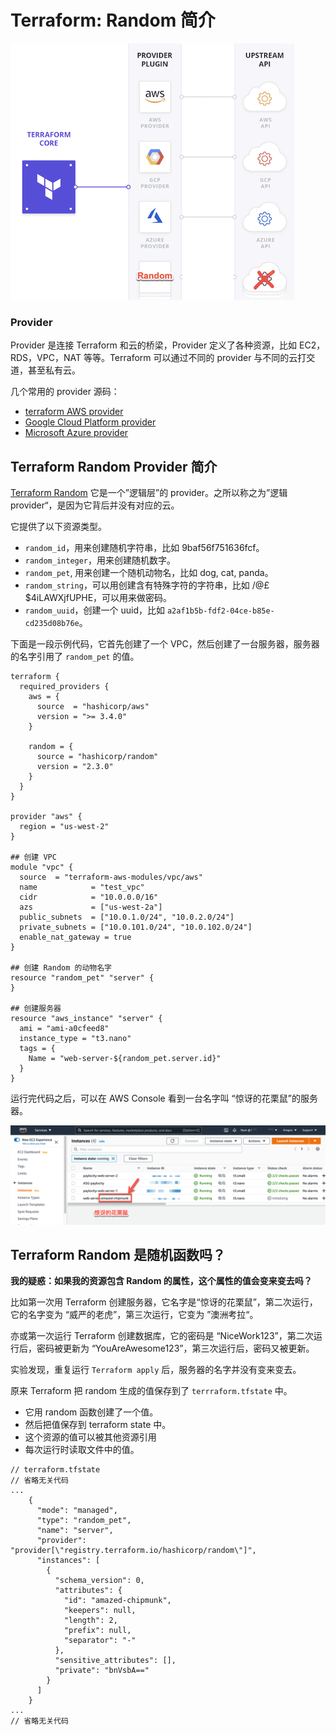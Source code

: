 # **Terraform: Random 简介**

![Alt Image Text](../images/chap5_5_1.png "body image")

### **Provider**

Provider 是连接 Terraform 和云的桥梁，Provider 定义了各种资源，比如 EC2，RDS，VPC，NAT 等等。Terraform 可以通过不同的 provider 与不同的云打交道，甚至私有云。

几个常用的 provider 源码：

* [terraform AWS provider](https://github.com/hashicorp/terraform-provider-aws)
* [Google Cloud Platform provider](https://github.com/hashicorp/terraform-provider-google)
* [Microsoft Azure provider](https://github.com/terraform-providers/terraform-provider-azurerm)

## **Terraform Random Provider 简介**

[Terraform Random](https://registry.terraform.io/providers/hashicorp/random/latest/docs/resources/uuid) 它是一个”逻辑层”的 provider。之所以称之为”逻辑provider“，是因为它背后并没有对应的云。

它提供了以下资源类型。

* `random_id`，用来创建随机字符串，比如 9baf56f751636fcf。
* `random_integer`，用来创建随机数字。
* `random_pet`, 用来创建一个随机动物名，比如 dog, cat, panda。
* `random_string`，可以用创建含有特殊字符的字符串，比如 /@£$4iLAWXjfUPHE，可以用来做密码。
* `random_uuid`，创建一个 uuid，比如 `a2af1b5b-fdf2-04ce-b85e-cd235d08b76e`。

下面是一段示例代码，它首先创建了一个 VPC，然后创建了一台服务器，服务器的名字引用了 `random_pet` 的值。

```
terraform {
  required_providers {
    aws = {
      source  = "hashicorp/aws"
      version = ">= 3.4.0"
    }

    random = {
      source = "hashicorp/random"
      version = "2.3.0"
    }
  }
}

provider "aws" {
  region = "us-west-2"
}

## 创建 VPC
module "vpc" {
  source  = "terraform-aws-modules/vpc/aws"
  name            = "test_vpc" 
  cidr            = "10.0.0.0/16"
  azs             = ["us-west-2a"]
  public_subnets  = ["10.0.1.0/24", "10.0.2.0/24"]
  private_subnets = ["10.0.101.0/24", "10.0.102.0/24"]
  enable_nat_gateway = true
}

## 创建 Random 的动物名字
resource "random_pet" "server" {
}

## 创建服务器
resource "aws_instance" "server" {
  ami = "ami-a0cfeed8"
  instance_type = "t3.nano"
  tags = {
    Name = "web-server-${random_pet.server.id}"
  }
}
```

运行完代码之后，可以在 AWS Console 看到一台名字叫 “惊讶的花栗鼠”的服务器。

![Alt Image Text](../images/chap5_5_2.png "body image")

## **Terraform Random 是随机函数吗？**

**我的疑惑：如果我的资源包含 Random 的属性，这个属性的值会变来变去吗？**


比如第一次用 Terraform 创建服务器，它名字是“惊讶的花栗鼠”，第二次运行，它的名字变为 “威严的老虎”，第三次运行，它变为 ”澳洲考拉“。

亦或第一次运行 Terraform 创建数据库，它的密码是 “NiceWork123”，第二次运行后，密码被更新为 “YouAreAwesome123”，第三次运行后，密码又被更新。

实验发现，重复运行 `Terraform apply` 后，服务器的名字并没有变来变去。

原来 Terraform 把 random 生成的值保存到了 `terrraform.tfstate` 中。

* 它用 random 函数创建了一个值。
* 然后把值保存到 terraform state 中。
* 这个资源的值可以被其他资源引用
* 每次运行时读取文件中的值。

```
// terraform.tfstate
// 省略无关代码
...
    {
      "mode": "managed",
      "type": "random_pet",
      "name": "server",
      "provider": "provider[\"registry.terraform.io/hashicorp/random\"]",
      "instances": [
        {
          "schema_version": 0,
          "attributes": {
            "id": "amazed-chipmunk",
            "keepers": null,
            "length": 2,
            "prefix": null,
            "separator": "-"
          },
          "sensitive_attributes": [],
          "private": "bnVsbA=="
        }
      ]
    }
...
// 省略无关代码
```




